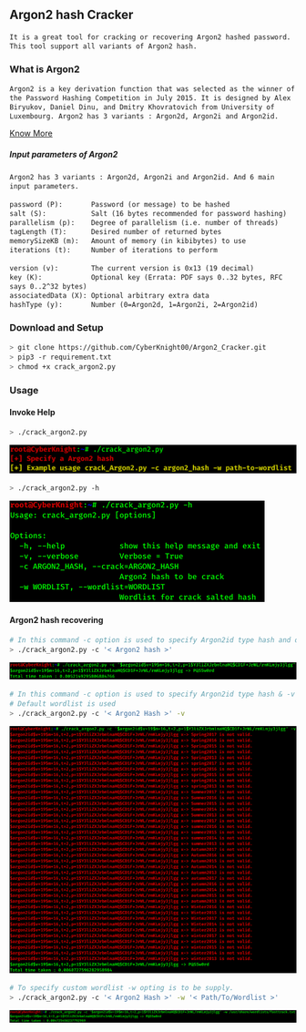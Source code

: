 ## Argon2 hash Cracker

```
It is a great tool for cracking or recovering Argon2 hashed password.
This tool support all variants of Argon2 hash.
```

### What is Argon2

```
Argon2 is a key derivation function that was selected as the winner of the Password Hashing Competition in July 2015. It is designed by Alex Biryukov, Daniel Dinu, and Dmitry Khovratovich from University of Luxembourg. Argon2 has 3 variants : Argon2d, Argon2i and Argon2id.
```

[ Know More ](https://en.wikipedia.org/wiki/Argon2)

##### Input parameters of Argon2
```
Argon2 has 3 variants : Argon2d, Argon2i and Argon2id. And 6 main input parameters.

password (P):       Password (or message) to be hashed
salt (S):           Salt (16 bytes recommended for password hashing)
parallelism (p):    Degree of parallelism (i.e. number of threads)
tagLength (T):      Desired number of returned bytes
memorySizeKB (m):   Amount of memory (in kibibytes) to use
iterations (t):     Number of iterations to perform

version (v):        The current version is 0x13 (19 decimal)
key (K):            Optional key (Errata: PDF says 0..32 bytes, RFC says 0..2^32 bytes)
associatedData (X): Optional arbitrary extra data
hashType (y):       Number (0=Argon2d, 1=Argon2i, 2=Argon2id)
```

### Download and Setup
```sh
> git clone https://github.com/CyberKnight00/Argon2_Cracker.git
> pip3 -r requirement.txt
> chmod +x crack_argon2.py
```
### Usage

#### Invoke Help
```sh
> ./crack_argon2.py
```
![](help.png)

```sh
> ./crack_argon2.py -h
```
![](help-2.png)

#### Argon2 hash recovering

```sh
# In this command -c option is used to specify Argon2id type hash and default word-list (/usr/share/wordlists/fasttrack.txt) is used.
> ./crack_argon2.py -c '< Argon2 hash >'
```
![](crack.png)

```sh
# In this command -c option is used to specify Argon2id type hash & -v for Verbose output.
# Default wordlist is used
> ./crack_argon2.py -c '< Argon2 Hash >' -v
```
![](crack-2.png)

```sh
# To specify custom wordlist -w opting is to be supply.
> ./crack_argon2.py -c '< Argon2 Hash >' -w '< Path/To/Wordlist >'
```
![](wordlist.png)
